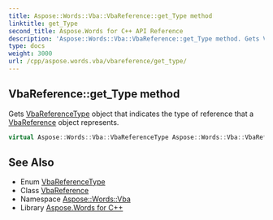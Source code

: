 ```yaml
---
title: Aspose::Words::Vba::VbaReference::get_Type method
linktitle: get_Type
second_title: Aspose.Words for C++ API Reference
description: 'Aspose::Words::Vba::VbaReference::get_Type method. Gets VbaReferenceType object that indicates the type of reference that a VbaReference object represents in C++.'
type: docs
weight: 3000
url: /cpp/aspose.words.vba/vbareference/get_type/
---
```

## VbaReference::get_Type method


Gets [VbaReferenceType](../../vbareferencetype/) object that indicates the type of reference that a [VbaReference](../) object represents.

```cpp
virtual Aspose::Words::Vba::VbaReferenceType Aspose::Words::Vba::VbaReference::get_Type()=0
```

## See Also

* Enum [VbaReferenceType](../../vbareferencetype/)
* Class [VbaReference](../)
* Namespace [Aspose::Words::Vba](../../)
* Library [Aspose.Words for C++](../../../)
